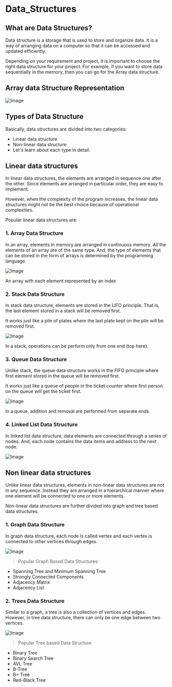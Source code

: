 # Data_Structures

## What are Data Structures?

Data structure is a storage that is used to store and organize data. It is a way of arranging data on a computer so that it can be accessed and updated efficiently.

Depending on your requirement and project, it is important to choose the right data structure for your project. For example, if you want to store data sequentially in the memory, then you can go for the Array data structure.


## Array data Structure Representation
![Image](https://www.programiz.com/sites/tutorial2program/files/array_dsa.png)

## Types of Data Structure
Basically, data structures are divided into two categories:

- Linear data structure
- Non-linear data structure
- Let's learn about each type in detail.

## Linear data structures
In linear data structures, the elements are arranged in sequence one after the other. Since elements are arranged in particular order, they are easy to implement.

However, when the complexity of the program increases, the linear data structures might not be the best choice because of operational complexities.

Popular linear data structures are:

### 1. Array Data Structure
In an array, elements in memory are arranged in continuous memory. All the elements of an array are of the same type. And, the type of elements that can be stored in the form of arrays is determined by the programming language.

![Image](https://www.programiz.com/sites/tutorial2program/files/array_.png)

An array with each element represented by an index
### 2. Stack Data Structure
In stack data structure, elements are stored in the LIFO principle. That is, the last element stored in a stack will be removed first.

It works just like a pile of plates where the last plate kept on the pile will be removed first.

![Image](https://www.programiz.com/sites/tutorial2program/files/stack_dsa.png)

In a stack, operations can be perform only from one end (top here).
### 3. Queue Data Structure
Unlike stack, the queue data structure works in the FIFO principle where first element stored in the queue will be removed first.

It works just like a queue of people in the ticket counter where first person on the queue will get the ticket first.
 

![Image](https://www.programiz.com/sites/tutorial2program/files/stack_dsa.png)

In a queue, addition and removal are performed from separate ends.
### 4. Linked List Data Structure
In linked list data structure, data elements are connected through a series of nodes. And, each node contains the data items and address to the next node.

![Image](https://www.programiz.com/sites/tutorial2program/files/queue_dsa.png)

## Non linear data structures
Unlike linear data structures, elements in non-linear data structures are not in any sequence. Instead they are arranged in a hierarchical manner where one element will be connected to one or more elements.

Non-linear data structures are further divided into graph and tree based data structures.

### 1. Graph Data Structure
In graph data structure, each node is called vertex and each vertex is connected to other vertices through edges.



![Image](https://www.programiz.com/sites/tutorial2program/files/graph_dsa.png)
>Popular Graph Based Data Structures:

- Spanning Tree and Minimum Spanning Tree
- Strongly Connected Components
- Adjacency Matrix
- Adjacency List
### 2. Trees Data Structure
Similar to a graph, a tree is also a collection of vertices and edges. However, in tree data structure, there can only be one edge between two vertices.



![Image](https://www.programiz.com/sites/tutorial2program/files/tree_dsa.png)
> Popular Tree based Data Structure

- Binary Tree
- Binary Search Tree
- AVL Tree
- B-Tree
- B+ Tree
- Red-Black Tree

